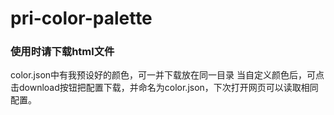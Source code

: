 # pri-color-palette


### 使用时请下载html文件
color.json中有我预设好的颜色，可一并下载放在同一目录
当自定义颜色后，可点击download按钮把配置下载，并命名为color.json，下次打开网页可以读取相同配置。
